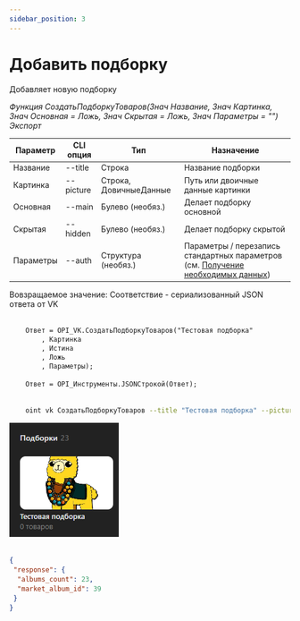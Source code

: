 ```yaml
---
sidebar_position: 3
---
```


# Добавить подборку
Добавляет новую подборку

*Функция СоздатьПодборкуТоваров(Знач Название, Знач Картинка, Знач Основная = Ложь, Знач Скрытая = Ложь, Знач Параметры = "") Экспорт*

  | Параметр | CLI опция | Тип | Назначение |
  |-|-|-|-|
  | Название | --title | Строка | Название подборки |
  | Картинка | --picture | Строка, ДовичныеДанные | Путь или двоичные данные картинки |
  | Основная | --main | Булево (необяз.) | Делает подборку основной |
  | Скрытая | --hidden | Булево (необяз.) | Делает подборку скрытой |
  | Параметры | --auth | Структура (необяз.) | Параметры / перезапись стандартных параметров (см. [Получение необходимых данных](../)) |
  
  Вовзращаемое значение: Соответствие - сериализованный JSON ответа от VK

```bsl title="Пример кода"
	
    Ответ = OPI_VK.СоздатьПодборкуТоваров("Тестовая подборка"
        , Картинка
        , Истина
        , Ложь
        , Параметры);
            
    Ответ = OPI_Инструменты.JSONСтрокой(Ответ);

```

```sh title="Пример команд CLI"

    oint vk СоздатьПодборкуТоваров --title "Тестовая подборка" --picture "C:\alpaca.png" --main true --hidden false --auth C:\auth.json

```

![Результат](img/1.png)

```json title="Результат"

{
 "response": {
  "albums_count": 23,
  "market_album_id": 39
 }
}

```
